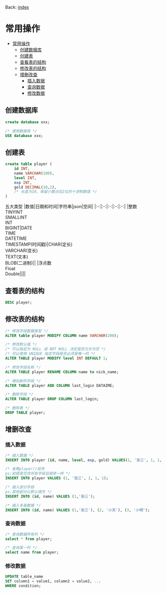 Back: [index](index.md)

# 常用操作
- [常用操作](#常用操作)
  - [创建数据库](#创建数据库)
  - [创建表](#创建表)
  - [查看表的结构](#查看表的结构)
  - [修改表的结构](#修改表的结构)
  - [增删改查](#增删改查)
    - [插入数据](#插入数据)
    - [查询数据](#查询数据)
    - [修改数据](#修改数据)


## 创建数据库
```SQL
create database xxx;
```
```SQL
/* 使用数据库 */
USE database xxx;
```
## 创建表
```SQL
create table player (
    id INT,
    name VARCHAR(100),
    level INT,
    exp INT,
    gold DECIMAL(10,2), 
    /* 长度为10，保留小数点后2位的十进制数值 */
)
```
五大类型
|数值|日期和时间|字符串|json|空间|
|:-:|:-:|:-:|:-:|:-:|
|整数<br>TINYINT<br>SMALLINT<br>INT<br>BIGINT|DATE<br>TIME<br>DATETIME<br>TIMESTAMP(时间戳)|CHAR(定长)<br>VARCHAR(变长)<br>TEXT(文本)<br>BLOB(二进制)||
|浮点数<br>Float<br>Double||||
## 查看表的结构
``` SQL
DESC player;
```
## 修改表的结构
```SQL
/* 修改字段数据类型 */
ALTER table player MODIFY COLUMN name VARCHAR(200);

/* 修改默认值 */
/* 可以指定为 NULL 或 NOT NULL 决定是否允许为空 */
/* 可以使用 UNIQUE 指定字段是否必须是唯一的 */
ALTER TABLE player MODIFY level INT DEFAULT 1;

/* 修改字段名称 */
ALTER TABLE player RENAME COLUMN name to nick_name;

/* 增加新的字段 */
ALTER TABLE player ADD COLUMN last_login DATAIME;

/* 删除字段 */
ALTER TABLE player DROP COLUMN last_login;

/* 删除表 */
DROP TABLE player;
```
## 增删改查
### 插入数据
```SQL
/* 插入数据 */
INSERT INTO player (id, name, level, exp, gold) VALUES(1, '张三', 1, 1, 1);

/* 省略player()括号
ps:前提是包含所有字段且顺序一样 */
INSERT INTO player VALUES (1, '张三', 1, 1, 1);

/* 插入部分字段
ps:其他部分以默认填充 */
INSERT INTO (id, name) VALUES (1,'张三');

/* 插入多条数据 */
INSERT INTO (id, name) VALUES (1,'张三'), (2, '小天'), (3, '小明');
```
### 查询数据
```SQL
/* 查询数据所有列 */
select * from player;

/* 查询某一列 */
select name from player;
```

### 修改数据

```SQL
UPDATE table_name
SET column1 = value1, column2 = value2, ...
WHERE condition;
```
